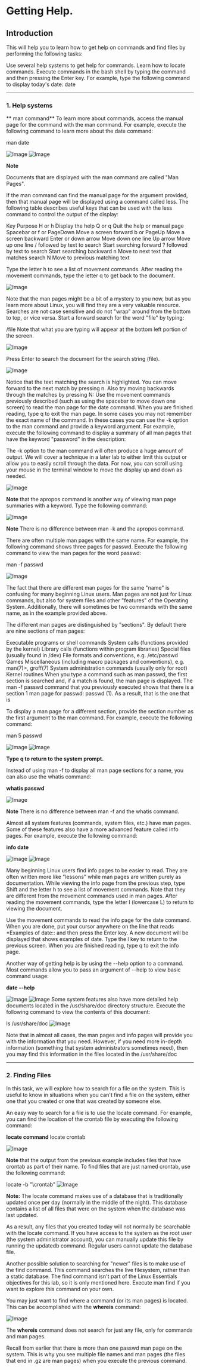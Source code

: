 # Getting Help. 

## Introduction
This will help you to learn how to get help on commands and find files by performing the following tasks:

Use several help systems to get help for commands.
Learn how to locate commands.
Execute commands in the bash shell by typing the command and then pressing the Enter key. For example, type the following command to display today's date:
date

---

### 1. Help systems

** man command**
To learn more about commands, access the manual page for the command with the man command. For example, execute the following command to learn more about the date command:

man date

![Image](https://github.com/user-attachments/assets/6afd075f-3294-4d3b-b36d-07310a30a4c7)
![Image](https://github.com/user-attachments/assets/2837ccd4-52db-4f16-a53a-74fbb7428c38)

**Note**

Documents that are displayed with the man command are called "Man Pages".

If the man command can find the manual page for the argument provided, then that manual page will be displayed using a command called less. The following table describes useful keys that can be used with the less command to control the output of the display:

Key	Purpose
H or h	Display the help
Q or q	Quit the help or manual page
Spacebar or f or PageDown	Move a screen forward
b or PageUp	Move a screen backward
Enter or down arrow	Move down one line
Up arrow	Move up one line
/ followed by text to search	Start searching forward
? followed by text to search	Start searching backward
n	Move to next text that matches search
N	Move to previous matching text

Type the letter h to see a list of movement commands. After reading the movement commands, type the letter q to get back to the document.

![Image](https://github.com/user-attachments/assets/4efea7db-1966-4118-840f-6c95156a4d8a)

Note that the man pages might be a bit of a mystery to you now, but as you learn more about Linux, you will find they are a very valuable resource.
Searches are not case sensitive and do not "wrap" around from the bottom to top, or vice versa. Start a forward search for the word "file" by typing:

/file
Note that what you are typing will appear at the bottom left portion of the screen.

![Image](https://github.com/user-attachments/assets/c8811800-85b3-4193-8595-9b8017599df7)

Press Enter to search the document for the search string (file).

![Image](https://github.com/user-attachments/assets/7bb1b2f5-4615-4376-89ca-ca2390a2c9e0)

Notice that the text matching the search is highlighted. You can move forward to the next match by pressing n. Also try moving backwards through the matches by pressing N:
Use the movement commands previously described (such as using the spacebar to move down one screen) to read the man page for the date command. When you are finished reading, type q to exit the man page.
In some cases you may not remember the exact name of the command. In these cases you can use the -k option to the man command and provide a keyword argument. For example, execute the following command to display a summary of all man pages that have the keyword "password" in the description:

The -k option to the man command will often produce a huge amount of output. We will cover a technique in a later lab to either limit this output or allow you to easily scroll through the data. For now, you can scroll using your mouse in the terminal window to move the display up and down as needed.

![Image](https://github.com/user-attachments/assets/8812617b-1368-47f3-ad75-95df01c03e35)


**Note** that the apropos command is another way of viewing man page summaries with a keyword. Type the following command:

![Image](https://github.com/user-attachments/assets/ff1a24d9-a764-4710-9528-9cca94461941)

**Note**
There is no difference between man -k and the apropos command.


There are often multiple man pages with the same name. For example, the following command shows three pages for passwd. Execute the following command to view the man pages for the word passwd:

man -f passwd

![Image](https://github.com/user-attachments/assets/054d592c-90f2-47c8-a7c0-f5cb15c07049)

The fact that there are different man pages for the same "name" is confusing for many beginning Linux users. Man pages are not just for Linux commands, but also for system files and other "features" of the Operating System. Additionally, there will sometimes be two commands with the same name, as in the example provided above.

The different man pages are distinguished by "sections". By default there are nine sections of man pages:

Executable programs or shell commands
System calls (functions provided by the kernel)
Library calls (functions within program libraries)
Special files (usually found in /dev)
File formats and conventions, e.g. /etc/passwd
Games
Miscellaneous (including macro packages and conventions), e.g. man(7)>, groff(7)
System administration commands (usually only for root)
Kernel routines
When you type a command such as man passwd, the first section is searched and, if a match is found, the man page is displayed. The man -f passwd command that you previously executed shows that there is a section 1 man page for passwd: passwd (1). As a result, that is the one that is


To display a man page for a different section, provide the section number as the first argument to the man command. For example, execute the following command:


man 5 passwd

![Image](https://github.com/user-attachments/assets/18923f9f-ff4a-4af7-aa3c-794553fe3c11)
![Image](https://github.com/user-attachments/assets/47c879fd-2d5a-4ae7-b2d5-8d0f8a2ac731)

**Type q to return to the system prompt.**


Instead of using man -f to display all man page sections for a name, you can also use the whatis command:

**whatis passwd**

![Image](https://github.com/user-attachments/assets/a59af6d5-dc96-4604-85ce-85c1a65bf961)

**Note**
There is no difference between man -f and the whatis command.

Almost all system features (commands, system files, etc.) have man pages. Some of these features also have a more advanced feature called info pages. For example, execute the following command:

**info date**

![Image](https://github.com/user-attachments/assets/3f86cf02-cfe2-4152-addc-4be2e2ef3adf)
![Image](https://github.com/user-attachments/assets/22b2b531-89bc-4c2f-ade9-7ee8ba04ada2)


Many beginning Linux users find info pages to be easier to read. They are often written more like "lessons" while man pages are written purely as documentation.
While viewing the info page from the previous step, type Shift and the letter h to see a list of movement commands. Note that they are different from the movement commands used in man pages. After reading the movement commands, type the letter l (lowercase L) to return to viewing the document.

Use the movement commands to read the info page for the date command. When you are done, put your cursor anywhere on the line that reads *Examples of date:: and then press the Enter key. A new document will be displayed that shows examples of date.
Type the l key to return to the previous screen. When you are finished reading, type q to exit the info page.

Another way of getting help is by using the --help option to a command. Most commands allow you to pass an argument of --help to view basic command usage:

**date --help**

![Image](https://github.com/user-attachments/assets/35ffe3c7-0f79-4adf-b4a8-df5f54b70cd1)
![Image](https://github.com/user-attachments/assets/c65b37e3-af62-40d9-9560-a6d7dfdb0795)
Some system features also have more detailed help documents located in the /usr/share/doc directory structure. Execute the following command to view the contents of this document:

ls /usr/share/doc
![Image](https://github.com/user-attachments/assets/030fef0b-062e-4c44-bd5a-c591f34d75d7)

Note that in almost all cases, the man pages and info pages will provide you with the information that you need. However, if you need more in-depth information (something that system administrators sometimes need), then you may find this information in the files located in the /usr/share/doc

---

### 2. Finding Files
In this task, we will explore how to search for a file on the system. This is useful to know in situations when you can't find a file on the system, either one that you created or one that was created by someone else.

An easy way to search for a file is to use the locate command. For example, you can find the location of the crontab file by executing the following command:

**locate command**
locate crontab

![Image](https://github.com/user-attachments/assets/022dc6bd-cd46-44ec-bc70-5c9c634abcef)

**Note** that the output from the previous example includes files that have crontab as part of their name. To find files that are just named crontab, use the following command:

locate -b "\crontab"
![Image](https://github.com/user-attachments/assets/7d93966d-ca58-49d8-bc19-9c3a294efc66)

**Note:** The locate command makes use of a database that is traditionally updated once per day (normally in the middle of the night). This database contains a list of all files that were on the system when the database was last updated.

As a result, any files that you created today will not normally be searchable with the locate command. If you have access to the system as the root user (the system administrator account), you can manually update this file by running the updatedb command. Regular users cannot update the database file.

Another possible solution to searching for "newer" files is to make use of the find command. This command searches the live filesystem, rather than a static database. The find command isn't part of the Linux Essentials objectives for this lab, so it is only mentioned here. Execute man find if you want to explore this command on your own.



You may just want to find where a command (or its man pages) is located. This can be accomplished with the **whereis** command:

![Image](https://github.com/user-attachments/assets/966200cf-7354-40cd-b5c7-a6d691f56e5a)

The **whereis** command does not search for just any file, only for commands and man pages.

Recall from earlier that there is more than one passwd man page on the system. This is why you see multiple file names and man pages (the files that end in .gz are man pages) when you execute the previous command.

